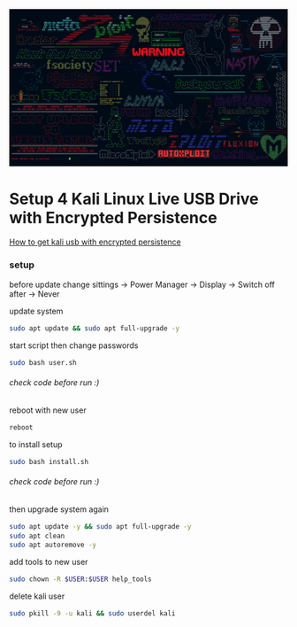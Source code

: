 <img src="./assets/kali.png" alt="">

# Setup 4 Kali Linux Live USB Drive with Encrypted Persistence

<a href="https://www.kali.org/docs/usb/">How to get kali usb with encrypted persistence</a>

### setup

before update change sittings -> Power Manager -> Display -> Switch off after -> Never

update system
```bash
sudo apt update && sudo apt full-upgrade -y
```

start script then change passwords
```bash
sudo bash user.sh
```
###### check code before run :)

reboot with new user
```bash
reboot
```

to install setup
```bash
sudo bash install.sh
```
###### check code before run :)

then upgrade system again
```bash
sudo apt update -y && sudo apt full-upgrade -y
sudo apt clean
sudo apt autoremove -y
```

add tools to new user
```bash
sudo chown -R $USER:$USER help_tools
```

delete kali user
```bash
sudo pkill -9 -u kali && sudo userdel kali
```